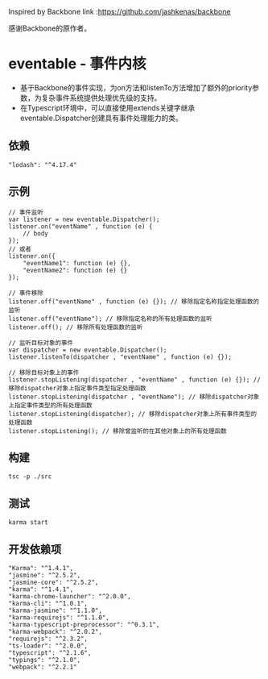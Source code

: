 Inspired by Backbone link :https://github.com/jashkenas/backbone

感谢Backbone的原作者。

# eventable - 事件内核
* 基于Backbone的事件实现，为on方法和listenTo方法增加了额外的priority参数，为复杂事件系统提供处理优先级的支持。
* 在Typescript环境中，可以直接使用extends关键字继承eventable.Dispatcher创建具有事件处理能力的类。
## 依赖
```
"lodash": "^4.17.4"
```
## 示例
```
// 事件监听
var listener = new eventable.Dispatcher();
listener.on("eventName" , function (e) {
    // body
});
// 或者
listener.on({
    "eventName1": function (e) {},
    "eventName2": function (e) {}
});

// 事件移除
listener.off("eventName" , function (e) {}); // 移除指定名称指定处理函数的监听
listener.off("eventName"); // 移除指定名称的所有处理函数的监听
listener.off(); // 移除所有处理函数的监听

// 监听目标对象的事件
var dispatcher = new eventable.Dispatcher();
listener.listenTo(dispatcher , "eventName" , function (e) {});

// 移除目标对象上的事件
listener.stopListening(dispatcher , "eventName" , function (e) {}); // 移除dispatcher对象上指定事件类型指定处理函数
listener.stopListening(dispatcher , "eventName"); // 移除dispatcher对象上指定事件类型的所有处理函数
listener.stopListening(dispatcher); // 移除dispatcher对象上所有事件类型的处理函数
listener.stopListening(); // 移除曾监听的在其他对象上的所有处理函数
```

## 构建
```
tsc -p ./src
```
## 测试
```
karma start
```

## 开发依赖项
```
"Karma": "^1.4.1",
"jasmine": "^2.5.2",
"jasmine-core": "^2.5.2",
"karma": "^1.4.1",
"karma-chrome-launcher": "^2.0.0",
"karma-cli": "^1.0.1",
"karma-jasmine": "^1.1.0",
"karma-requirejs": "^1.1.0",
"karma-typescript-preprocessor": "^0.3.1",
"karma-webpack": "^2.0.2",
"requirejs": "^2.3.2",
"ts-loader": "^2.0.0",
"typescript": "^2.1.6",
"typings": "^2.1.0",
"webpack": "^2.2.1"
```